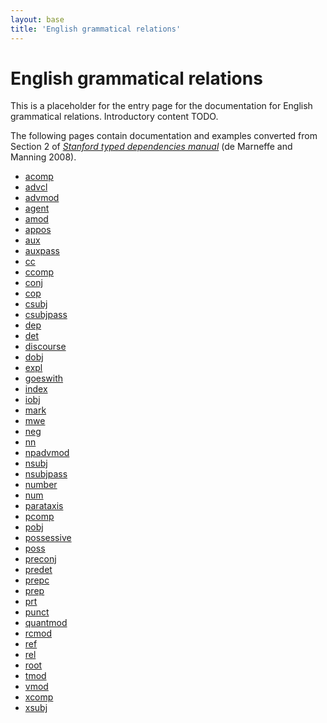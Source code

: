 ```yaml
---
layout: base
title: 'English grammatical relations'
---
```


# English grammatical relations

This is a placeholder for the entry page for the documentation for
English grammatical relations. Introductory content TODO.

The following pages contain documentation and examples converted from
Section 2 of *[Stanford typed dependencies
manual](http://nlp.stanford.edu/software/dependencies_manual.pdf)* (de
Marneffe and Manning 2008).

* [acomp](acomp.html)
* [advcl](advcl.html)
* [advmod](advmod.html)
* [agent](agent.html)
* [amod](amod.html)
* [appos](appos.html)
* [aux](aux.html)
* [auxpass](auxpass.html)
* [cc](cc.html)
* [ccomp](ccomp.html)
* [conj](conj.html)
* [cop](cop.html)
* [csubj](csubj.html)
* [csubjpass](csubjpass.html)
* [dep](dep.html)
* [det](det.html)
* [discourse](discourse.html)
* [dobj](dobj.html)
* [expl](expl.html)
* [goeswith](goeswith.html)
* [index](index.html)
* [iobj](iobj.html)
* [mark](mark.html)
* [mwe](mwe.html)
* [neg](neg.html)
* [nn](nn.html)
* [npadvmod](npadvmod.html)
* [nsubj](nsubj.html)
* [nsubjpass](nsubjpass.html)
* [number](number.html)
* [num](num.html)
* [parataxis](parataxis.html)
* [pcomp](pcomp.html)
* [pobj](pobj.html)
* [possessive](possessive.html)
* [poss](poss.html)
* [preconj](preconj.html)
* [predet](predet.html)
* [prepc](prepc.html)
* [prep](prep.html)
* [prt](prt.html)
* [punct](punct.html)
* [quantmod](quantmod.html)
* [rcmod](rcmod.html)
* [ref](ref.html)
* [rel](rel.html)
* [root](root.html)
* [tmod](tmod.html)
* [vmod](vmod.html)
* [xcomp](xcomp.html)
* [xsubj](xsubj.html)
